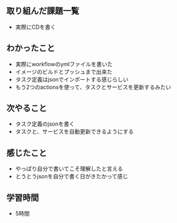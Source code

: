 ## 取り組んだ課題一覧
- 実際にCDを書く

## わかったこと
- 実際にworkflowのymlファイルを書いた
- イメージのビルドとプッシュまで出来た
- タスク定義はjsonでインポートする感じらしい
- もう2つのactionsを使って、タスクとサービスを更新するみたい

## 次やること
- タスク定義のjsonを書く
- タスクと、サービスを自動更新できるようにする

## 感じたこと
- やっぱり自分で書いてこそ理解したと言える
- とうとうjsonを自分で書く日がきたかって感じ

## 学習時間
- 5時間
